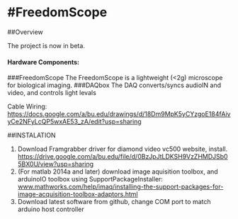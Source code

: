 #FreedomScope 
============

##Overview


The project is now in beta. 

#### Hardware Components: 
###FreedomScope
The FreedomScope is a lightweight (<2g)  microscope for biological imaging. 
###DAQbox
The DAQ converts/syncs audioIN and video, and controls light levals

Cable Wiring: https://docs.google.com/a/bu.edu/drawings/d/18Dm9MpK5yCYzgoE184fAivyCe2NFyLcQP5wxAE53_zA/edit?usp=sharing


##INSTALATION
1. Download Framgrabber driver for diamond video vc500 website, install.
 https://drive.google.com/a/bu.edu/file/d/0BzJpJtLDKSH9VzZHMDJSb05BX0U/view?usp=sharing
2. (For matlab 2014a and later) download image aquisition toolbox, and arduinoIO toolbox using SupportPackageInstaller: www.mathworks.com/help/imaq/installing-the-support-packages-for-image-acquisition-toolbox-adaptors.html
3. Download latest software from github, change COM port to match arduino host controller 




